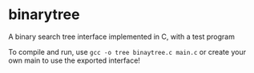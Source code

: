 # binarytree
A binary search tree interface implemented in C, with a test program

To compile and run, use `gcc -o tree binaytree.c main.c` or create your own
main to use the exported interface!
